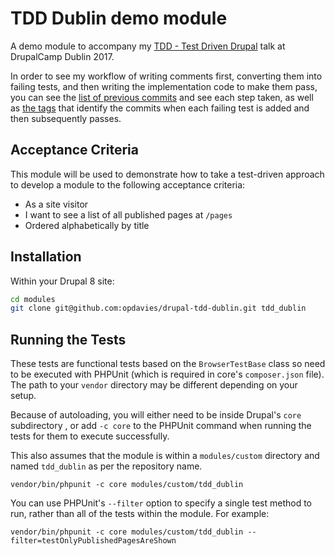 # TDD Dublin demo module

A demo module to accompany my [TDD - Test Driven Drupal][0] talk at DrupalCamp
Dublin 2017.

In order to see my workflow of writing comments first, converting them into
failing tests, and then writing the implementation code to make them pass, you
can see the [list of previous commits][1] and see each step taken, as well as
[the tags][2] that identify the commits when each failing test is added and
then subsequently passes.

## Acceptance Criteria

This module will be used to demonstrate how to take a test-driven approach to
develop a module to the following acceptance criteria:

- As a site visitor
- I want to see a list of all published pages at `/pages`
- Ordered alphabetically by title

## Installation

Within your Drupal 8 site:

```bash
cd modules
git clone git@github.com:opdavies/drupal-tdd-dublin.git tdd_dublin
```

## Running the Tests

These tests are functional tests based on the `BrowserTestBase` class so need
to be executed with PHPUnit (which is required in core's `composer.json` file).
The path to your `vendor` directory may be different depending on your setup.

Because of autoloading, you will either need to be inside Drupal's `core` subdirectory
, or add `-c core` to the PHPUnit command when running the tests for them to execute successfully.

This also assumes that the module is within a `modules/custom` directory and
named `tdd_dublin` as per the repository name.

```
vendor/bin/phpunit -c core modules/custom/tdd_dublin
```

You can use PHPUnit's `--filter` option to specify a single test method to run,
rather than all of the tests within the module. For example:

```
vendor/bin/phpunit -c core modules/custom/tdd_dublin --filter=testOnlyPublishedPagesAreShown
```

[0]: https://www.oliverdavies.uk/talks/tdd-test-driven-drupal
[1]: https://github.com/opdavies/tdd_dublin/commits/HEAD
[2]: https://github.com/opdavies/tdd_dublin/tags
